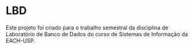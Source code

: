 # LBD
Este projeto foi criado para o trabalho semestral da disciplina de Laboratório de Banco de Dados do curso de Sistemas de Informação da EACH-USP.

